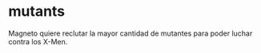 # mutants
Magneto quiere reclutar la mayor cantidad de mutantes para poder luchar contra los X-Men.
